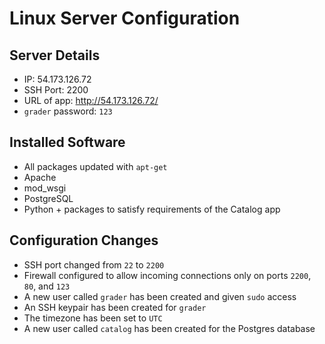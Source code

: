 # Linux Server Configuration

## Server Details

+ IP: 54.173.126.72
+ SSH Port: 2200
+ URL of app: http://54.173.126.72/
+ `grader` password: `123`

## Installed Software

+ All packages updated with `apt-get`
+ Apache
+ mod_wsgi
+ PostgreSQL
+ Python + packages to satisfy requirements of the Catalog app

## Configuration Changes

+ SSH port changed from `22` to `2200`
+ Firewall configured to allow incoming connections only on ports `2200`, `80`, and `123`
+ A new user called `grader` has been created and given `sudo` access
+ An SSH keypair has been created for `grader`
+ The timezone has been set to `UTC`
+ A new user called `catalog` has been created for the Postgres database
